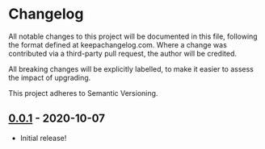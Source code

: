 # Changelog

All notable changes to this project will be documented in this file, following the format defined at keepachangelog.com. Where a change was contributed via a third-party pull request, the author will be credited.

All breaking changes will be explicitly labelled, to make it easier to assess the impact of upgrading.

This project adheres to Semantic Versioning.

## [0.0.1] - 2020-10-07

* Initial release!

[0.0.1]: https://github.com/17cupsofcoffee/tetra/compare/41a781f..0.0.1